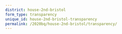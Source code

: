 ```yaml
---
district: house-2nd-bristol
form_type: transparency
unique_id: house-2nd-bristol-transparency
permalink: /2020bq/house-2nd-bristol/transparency/
---
```

